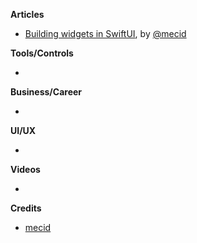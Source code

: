 
**Articles**

* [Building widgets in SwiftUI](https://swiftwithmajid.com/2020/09/09/building-widgets-in-swiftui/), by [@mecid](https://twitter.com/mecid)

**Tools/Controls**

* 

**Business/Career**

* 

**UI/UX**

* 

**Videos**

* 

**Credits**

* [mecid](https://github.com/mecid)
